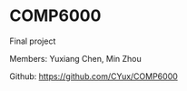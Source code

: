 # COMP6000
Final project


Members: Yuxiang Chen, Min Zhou


Github: https://github.com/CYux/COMP6000

